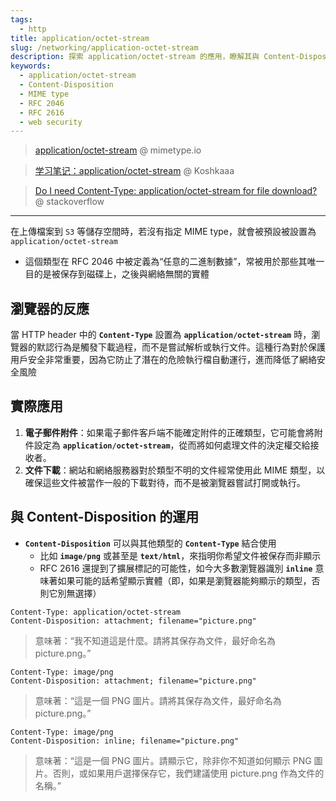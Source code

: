 ```yaml
---
tags:
  - http
title: application/octet-stream
slug: /networking/application-octet-stream
description: 探索 application/octet-stream 的應用，瞭解其與 Content-Disposition 的互動，並探討如何安全地處理未知類型文件的下載和顯示。
keywords:
  - application/octet-stream
  - Content-Disposition
  - MIME type
  - RFC 2046
  - RFC 2616
  - web security
---
```


> [application/octet-stream](https://mimetype.io/application/octet-stream) @ mimetype.io

> [学习笔记：application/octet-stream](https://www.cnblogs.com/RioTian/p/17592907.html) @ Koshkaaa

> [Do I need Content-Type: application/octet-stream for file download?](https://stackoverflow.com/questions/20508788/do-i-need-content-type-application-octet-stream-for-file-download) @ stackoverflow
---
在上傳檔案到 `S3` 等儲存空間時，若沒有指定 MIME type，就會被預設被設置為 `application/octet-stream`
- 這個類型在 RFC 2046 中被定義為“任意的二進制數據”，常被用於那些其唯一目的是被保存到磁碟上，之後與網絡無關的實體
## **瀏覽器的反應**
當 HTTP header 中的 **`Content-Type`** 設置為 **`application/octet-stream`** 時，瀏覽器的默認行為是觸發下載過程，而不是嘗試解析或執行文件。這種行為對於保護用戶安全非常重要，因為它防止了潛在的危險執行檔自動運行，進而降低了網絡安全風險
## **實際應用**
1. **電子郵件附件**：如果電子郵件客戶端不能確定附件的正確類型，它可能會將附件設定為 **`application/octet-stream`**，從而將如何處理文件的決定權交給接收者。
2. **文件下載**：網站和網絡服務器對於類型不明的文件經常使用此 MIME 類型，以確保這些文件被當作一般的下載對待，而不是被瀏覽器嘗試打開或執行。
## **與 Content-Disposition 的運用**
- **`Content-Disposition`** 可以與其他類型的 **`Content-Type`** 結合使用
    - 比如 **`image/png`** 或甚至是 **`text/html`**，來指明你希望文件被保存而非顯示
    - RFC 2616 還提到了擴展標記的可能性，如今大多數瀏覽器識別 **`inline`** 意味著如果可能的話希望顯示實體（即，如果是瀏覽器能夠顯示的類型，否則它別無選擇）
```
Content-Type: application/octet-stream
Content-Disposition: attachment; filename="picture.png"
```
> 意味著：“我不知道這是什麼。請將其保存為文件，最好命名為 picture.png。”


```
Content-Type: image/png
Content-Disposition: attachment; filename="picture.png"
```
> 意味著：“這是一個 PNG 圖片。請將其保存為文件，最好命名為 picture.png。”


```
Content-Type: image/png
Content-Disposition: inline; filename="picture.png"
```
> 意味著：“這是一個 PNG 圖片。請顯示它，除非你不知道如何顯示 PNG 圖片。否則，或如果用戶選擇保存它，我們建議使用 picture.png 作為文件的名稱。”